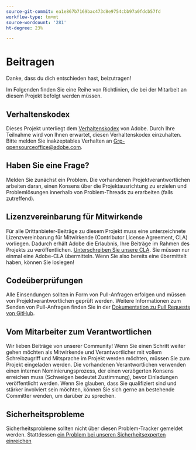 ```yaml
---
source-git-commit: ea1e867b7169bac473d8e9754cbb97a0fdcb57fd
workflow-type: tm+mt
source-wordcount: '281'
ht-degree: 23%

---
```

# Beitragen

Danke, dass du dich entschieden hast, beizutragen!

Im Folgenden finden Sie eine Reihe von Richtlinien, die bei der Mitarbeit an diesem Projekt befolgt werden müssen.

## Verhaltenskodex

Dieses Projekt unterliegt dem [Verhaltenskodex](code-of-conduct.md) von Adobe. Durch Ihre Teilnahme wird von Ihnen erwartet, diesen Verhaltenskodex einzuhalten. Bitte melden Sie inakzeptables Verhalten an
[Grp-opensourceoffice@adobe.com](mailto:Grp-opensourceoffice@adobe.com).

## Haben Sie eine Frage?

Melden Sie zunächst ein Problem. Die vorhandenen Projektverantwortlichen arbeiten daran, einen Konsens über die Projektausrichtung zu erzielen und Problemlösungen innerhalb von Problem-Threads zu erarbeiten (falls zutreffend).

## Lizenzvereinbarung für Mitwirkende

Für alle Drittanbieter-Beiträge zu diesem Projekt muss eine unterzeichnete Lizenzvereinbarung für Mitwirkende (Contributor License Agreement, CLA) vorliegen. Dadurch erhält Adobe die Erlaubnis, Ihre Beiträge im Rahmen des Projekts zu veröffentlichen. [Unterschreiben Sie unsere CLA](https://opensource.adobe.com/cla.html). Sie müssen nur einmal eine Adobe-CLA übermitteln. Wenn Sie also bereits eine übermittelt haben, können Sie loslegen!

## Codeüberprüfungen

Alle Einsendungen sollten in Form von Pull-Anfragen erfolgen und müssen von Projektverantwortlichen geprüft werden. Weitere Informationen zum Senden von Pull-Anfragen finden Sie in der [Dokumentation zu Pull Requests von GitHub](https://help.github.com/de/github/collaborating-with-issues-and-pull-requests/about-pull-requests).

<!--
Lastly, please follow the [pull request template](PULL_REQUEST_TEMPLATE.md) when
submitting a pull request!
-->

## Vom Mitarbeiter zum Verantwortlichen

Wir lieben Beiträge von unserer Community! Wenn Sie einen Schritt weiter gehen möchten als Mitwirkende und Verantwortlicher mit vollem Schreibzugriff und Mitsprache im Projekt werden möchten, müssen Sie zum Projekt eingeladen werden. Die vorhandenen Verantwortlichen verwenden einen internen Nominierungsprozess, der einen verzögerten Konsens erreichen muss (Schweigen bedeutet Zustimmung), bevor Einladungen veröffentlicht werden. Wenn Sie glauben, dass Sie qualifiziert sind und stärker involviert sein möchten, können Sie sich gerne an bestehende Committer wenden, um darüber zu sprechen.

## Sicherheitsprobleme

Sicherheitsprobleme sollten nicht über diesen Problem-Tracker gemeldet werden. Stattdessen [ein Problem bei unseren Sicherheitsexperten einreichen](https://helpx.adobe.com/security/alertus.html)
